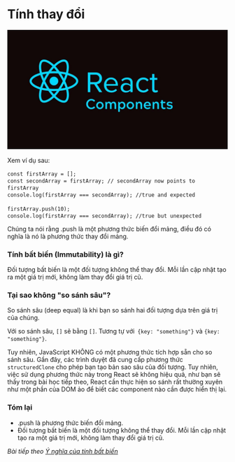 # Tính thay đổi

![Create-HTML-1](images/ss17.jpg) 

Xem ví dụ sau:

```
const firstArray = [];
const secondArray = firstArray; // secondArray now points to firstArray
console.log(firstArray === secondArray); //true and expected

firstArray.push(10);
console.log(firstArray === secondArray); //true but unexpected
```

Chúng ta nói rằng .push là một phương thức biến đổi mảng, điều đó có nghĩa là nó là phương thức thay đổi mảng.

### Tính bất biến (Immutability) là gì?

Đối tượng bất biến là một đối tượng không thể thay đổi. Mỗi lần cập nhật tạo ra một giá trị mới, không làm thay đổi giá trị cũ.

### Tại sao không "so sánh sâu"?

So sánh sâu (deep equal) là khi bạn so sánh hai đối tượng dựa trên giá trị của chúng.

Với so sánh sâu, `[]` sẽ bằng `[]`. Tương tự với` {key: "something"}` và `{key: "something"}`.

Tuy nhiên, JavaScript KHÔNG có một phương thức tích hợp sẵn cho so sánh sâu. Gần đây, các trình duyệt đã cung cấp phương thức `structuredClone` cho phép bạn tạo bản sao sâu của đối tượng. Tuy nhiên, việc sử dụng phương thức này trong React sẽ không hiệu quả, như bạn sẽ thấy trong bài học tiếp theo, React cần thực hiện so sánh rất thường xuyên như một phần của DOM ảo để biết các component nào cần được hiển thị lại.

### Tóm lại

- .push là phương thức biến đổi mảng.
- Đối tượng bất biến là một đối tượng không thể thay đổi. Mỗi lần cập nhật tạo ra một giá trị mới, không làm thay đổi giá trị cũ.

*Bài tiếp theo [Ý nghĩa của tính bất biến](/lesson/session/session_46_variability_more.md)*